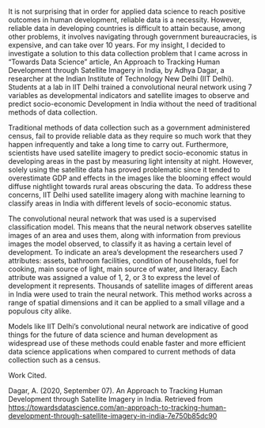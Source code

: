 It is not surprising that in order for applied data science to reach positive outcomes in
human development, reliable data is a necessity. However, reliable data in developing countries
is difficult to attain because, among other problems, it involves navigating through  government
bureaucracies, is expensive, and can take over 10 years. For my insight, I decided to investigate
a solution to this data collection problem that I came across in  “Towards Data Science” article,
An Approach to Tracking Human Development through Satellite Imagery in India, by Adhya Dagar, a
researcher at the Indian Institute of Technology New Delhi (IIT Delhi). Students at a lab in IIT
Delhi trained a convolutional neural network using 7 variables as developmental indicators and
satellite images to observe and predict socio-economic Development in India without the need of
traditional methods of data collection.

Traditional methods of data collection such as a government administered census, fail to
provide reliable data as they require so much work that they happen infrequently and take a long
time to carry out. Furthermore, scientists have used satellite imagery to predict socio-economic
status in developing areas in the past by measuring light intensity at night. However, solely using
the satellite data has proved problematic since it tended to overestimate GDP and effects in the
images like the blooming effect would diffuse nightlight towards rural areas obscuring the data.
To address these concerns, IIT Delhi used satellite imagery along with machine learning to classify
areas in India with different levels of socio-economic status.

The convolutional neural network that was used is a supervised classification model. This means
that the neural network observes satellite images of an area and uses them, along with information
from previous images the model observed, to classify it as having a certain level of development.
To indicate an area’s development the researchers used 7 attributes: assets, bathroom facilities,
condition of households, fuel for cooking, main source of light, main source of water, and literacy.
Each attribute was assigned a value of 1, 2, or 3 to express the level of development it represents.
Thousands of satellite images of different areas in India were used to train the neural network.
This method works across a range of spatial dimensions and it can be applied to a small village
and a populous city alike.

Models like IIT Delhi’s convolutional neural network are indicative of good things for the
future of data science and human development as widespread use of these methods could enable
faster and more efficient data science applications when compared to current methods of data
collection such as a census.

Work Cited.

Dagar, A. (2020, September 07). An Approach to Tracking Human Development through 
	Satellite Imagery in India. Retrieved from
	https://towardsdatascience.com/an-approach-to-tracking-human-development-through-satellite-imagery-in-india-7e750b85dc90
	









